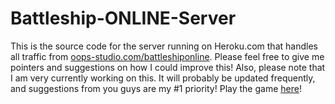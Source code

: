# Battleship-ONLINE-Server
This is the source code for the server running on Heroku.com that handles all traffic from <a href = "oops-studio.com/battleshiponline">oops-studio.com/battleshiponline</a>. Please feel free to give me pointers and suggestions on how I could improve this! Also, please note that I am very currently working on this. It will probably be updated frequently, and suggestions from you guys are my #1 priority!
Play the game <a href = "oops-studio.com/battleshiponline">here</a>!
